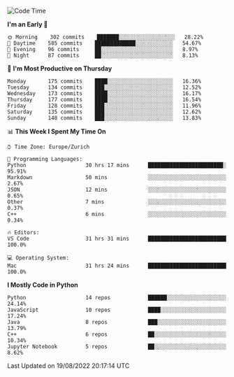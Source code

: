 <!--START_SECTION:waka-->
![Code Time](http://img.shields.io/badge/Code%20Time-0%20secs-blue)

**I'm an Early 🐤** 

```text
🌞 Morning    302 commits    ███████░░░░░░░░░░░░░░░░░░   28.22% 
🌆 Daytime    585 commits    █████████████░░░░░░░░░░░░   54.67% 
🌃 Evening    96 commits     ██░░░░░░░░░░░░░░░░░░░░░░░   8.97% 
🌙 Night      87 commits     ██░░░░░░░░░░░░░░░░░░░░░░░   8.13%

```
📅 **I'm Most Productive on Thursday** 

```text
Monday       175 commits    ████░░░░░░░░░░░░░░░░░░░░░   16.36% 
Tuesday      134 commits    ███░░░░░░░░░░░░░░░░░░░░░░   12.52% 
Wednesday    173 commits    ████░░░░░░░░░░░░░░░░░░░░░   16.17% 
Thursday     177 commits    ████░░░░░░░░░░░░░░░░░░░░░   16.54% 
Friday       128 commits    ███░░░░░░░░░░░░░░░░░░░░░░   11.96% 
Saturday     135 commits    ███░░░░░░░░░░░░░░░░░░░░░░   12.62% 
Sunday       148 commits    ███░░░░░░░░░░░░░░░░░░░░░░   13.83%

```


📊 **This Week I Spent My Time On** 

```text
⌚︎ Time Zone: Europe/Zurich

💬 Programming Languages: 
Python                   30 hrs 17 mins      ████████████████████████░   95.91% 
Markdown                 50 mins             ░░░░░░░░░░░░░░░░░░░░░░░░░   2.67% 
JSON                     12 mins             ░░░░░░░░░░░░░░░░░░░░░░░░░   0.65% 
Other                    7 mins              ░░░░░░░░░░░░░░░░░░░░░░░░░   0.37% 
C++                      6 mins              ░░░░░░░░░░░░░░░░░░░░░░░░░   0.34%

🔥 Editors: 
VS Code                  31 hrs 31 mins      █████████████████████████   100.0%

💻 Operating System: 
Mac                      31 hrs 24 mins      █████████████████████████   100.0%

```

**I Mostly Code in Python** 

```text
Python                   14 repos            ██████░░░░░░░░░░░░░░░░░░░   24.14% 
JavaScript               10 repos            ████░░░░░░░░░░░░░░░░░░░░░   17.24% 
Java                     8 repos             ███░░░░░░░░░░░░░░░░░░░░░░   13.79% 
C++                      6 repos             ██░░░░░░░░░░░░░░░░░░░░░░░   10.34% 
Jupyter Notebook         5 repos             ██░░░░░░░░░░░░░░░░░░░░░░░   8.62%

```



 Last Updated on 19/08/2022 20:17:14 UTC
<!--END_SECTION:waka-->　　
